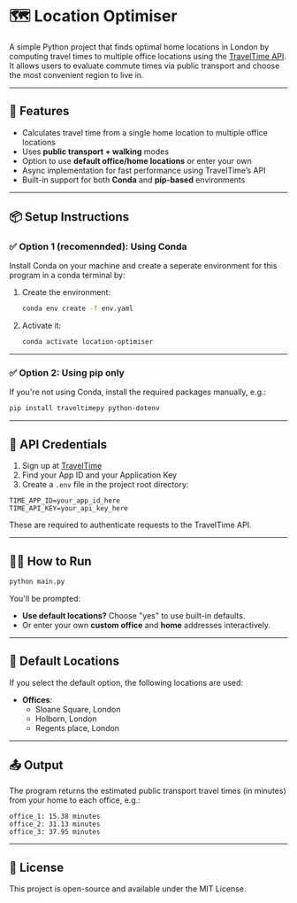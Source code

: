 # 🗺️ Location Optimiser

A simple Python project that finds optimal home locations in London by computing travel times to multiple office locations using the [TravelTime API](https://www.traveltime.com/). It allows users to evaluate commute times via public transport and choose the most convenient region to live in.

---

## 🚀 Features

- Calculates travel time from a single home location to multiple office locations
- Uses **public transport + walking** modes
- Option to use **default office/home locations** or enter your own
- Async implementation for fast performance using TravelTime’s API
- Built-in support for both **Conda** and **pip-based** environments

---

## 📦 Setup Instructions

### ✅ Option 1 (recomennded): Using Conda
Install Conda on your machine and create a seperate environment for this program in a conda terminal by:

1. Create the environment:
   ```bash
   conda env create -f env.yaml
   ```

2. Activate it:
   ```bash
   conda activate location-optimiser
   ```

---

### ✅ Option 2: Using pip only

If you're not using Conda, install the required packages manually, e.g.:

```bash
pip install traveltimepy python-dotenv
```

---

## 🔑 API Credentials

1. Sign up at [TravelTime](https://www.traveltime.com/signup)
2. Find your App ID and your Application Key
3. Create a `.env` file in the project root directory:

```env
TIME_APP_ID=your_app_id_here
TIME_API_KEY=your_api_key_here
```

These are required to authenticate requests to the TravelTime API.

---

## 🏃‍♀️ How to Run

```bash
python main.py
```

You'll be prompted:

- **Use default locations?** Choose "yes" to use built-in defaults.
- Or enter your own **custom office** and **home** addresses interactively.

---

## 📍 Default Locations

If you select the default option, the following locations are used:

- **Offices**:
  - Sloane Square, London
  - Holborn, London
  - Regents place, London


---

## 📤 Output

The program returns the estimated public transport travel times (in minutes) from your home to each office, e.g.:

```
office_1: 15.38 minutes
office_2: 31.13 minutes
office_3: 37.95 minutes
```

---

## 📎 License

This project is open-source and available under the MIT License.
